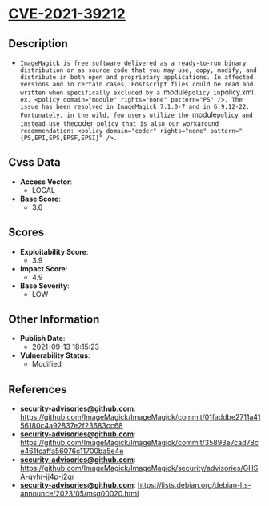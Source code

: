 
# [CVE-2021-39212](https://cve.mitre.org/cgi-bin/cvename.cgi?name=CVE-2021-39212)

## Description

- `ImageMagick is free software delivered as a ready-to-run binary distribution or as source code that you may use, copy, modify, and distribute in both open and proprietary applications. In affected versions and in certain cases, Postscript files could be read and written when specifically excluded by a `module` policy in `policy.xml`. ex. <policy domain="module" rights="none" pattern="PS" />. The issue has been resolved in ImageMagick 7.1.0-7 and in 6.9.12-22. Fortunately, in the wild, few users utilize the `module` policy and instead use the `coder` policy that is also our workaround recommendation: <policy domain="coder" rights="none" pattern="{PS,EPI,EPS,EPSF,EPSI}" />.`

## Cvss Data

- **Access Vector**:
  - LOCAL
- **Base Score**:
  - 3.6

## Scores

- **Exploitability Score**:
  - 3.9
- **Impact Score**:
  - 4.9
- **Base Severity**:
  - LOW

## Other Information

- **Publish Date**:
  - 2021-09-13 18:15:23
- **Vulnerability Status**:
  - Modified

## References

- **security-advisories@github.com**: https://github.com/ImageMagick/ImageMagick/commit/01faddbe2711a4156180c4a92837e2f23683cc68
- **security-advisories@github.com**: https://github.com/ImageMagick/ImageMagick/commit/35893e7cad78ce461fcaffa56076c11700ba5e4e
- **security-advisories@github.com**: https://github.com/ImageMagick/ImageMagick/security/advisories/GHSA-qvhr-jj4p-j2qr
- **security-advisories@github.com**: https://lists.debian.org/debian-lts-announce/2023/05/msg00020.html
